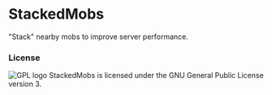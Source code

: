 # StackedMobs
"Stack" nearby mobs to improve server performance.

### License
![GPL logo](https://www.gnu.org/graphics/gplv3-127x51.png)
StackedMobs is licensed under the GNU General Public License version 3.
